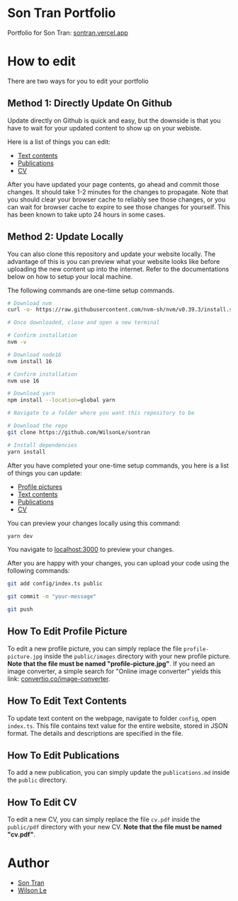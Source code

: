 # Son Tran Portfolio

Portfolio for Son Tran: [sontran.vercel.app](https://sontran.vercel.app)

# How to edit

There are two ways for you to edit your portfolio

## Method 1: Directly Update On Github

Update directly on Github is quick and easy, but the downside is that you have to wait for your updated content to show up on your webiste.

Here is a list of things you can edit:

- [Text contents](#how-to-edit-text-contents)
- [Publications](#how-to-edit-publications)
- [CV](#how-to-edit-cv)

After you have updated your page contents, go ahead and commit those changes. It should take 1-2 minutes for the changes to propagate. Note that you should clear your browser cache to reliably see those changes, or you can wait for browser cache to expire to see those changes for yourself. This has been known to take upto 24 hours in some cases.

## Method 2: Update Locally

You can also clone this repository and update your website locally. The advantage of this is you can preview what your website looks like before uploading the new content up into the internet. Refer to the documentations below on how to setup your local machine.

The following commands are one-time setup commands.

```bash
# Download nvm
curl -o- https://raw.githubusercontent.com/nvm-sh/nvm/v0.39.3/install.sh | bash

# Once downloaded, close and open a new terminal

# Confirm installation
nvm -v

# Download node16
nvm install 16

# Confirm installation
nvm use 16

# Download yarn
npm install --location=global yarn

# Navigate to a folder where you want this repository to be

# Download the repo
git clone https://github.com/WilsonLe/sontran

# Install dependencies
yarn install
```

After you have completed your one-time setup commands, you here is a list of things you can update:

- [Profile pictures]()
- [Text contents](#how-to-edit-text-contents)
- [Publications](#how-to-edit-publications)
- [CV](#how-to-edit-cv)

You can preview your changes locally using this command:

```bash
yarn dev
```

You navigate to [localhost:3000](http://localhost:3000) to preview your changes.

After you are happy with your changes, you can upload your code using the following commands:

```bash
git add config/index.ts public

git commit -m "your-message"

git push
```

## How To Edit Profile Picture

To edit a new profile picture, you can simply replace the file `profile-picture.jpg` inside the `public/images` directory with your new profile picture. **Note that the file must be named "profile-picture.jpg"**. If you need an image converter, a simple search for "Online image converter" yields this link: [convertio.co/image-converter](https://convertio.co/image-converter).

## How To Edit Text Contents

To update text content on the webpage, navigate to folder `config`, open `index.ts`. This file contains text value for the entire website, stored in JSON format. The details and descriptions are specified in the file.

## How To Edit Publications

To add a new publication, you can simply update the `publications.md` inside the `public` directory.

## How To Edit CV

To edit a new CV, you can simply replace the file `cv.pdf` inside the `public/pdf` directory with your new CV. **Note that the file must be named "cv.pdf"**.

# Author

- [Son Tran](https://github.com/https://github.com/sonqt)
- [Wilson Le](https://wilsonle.me)
